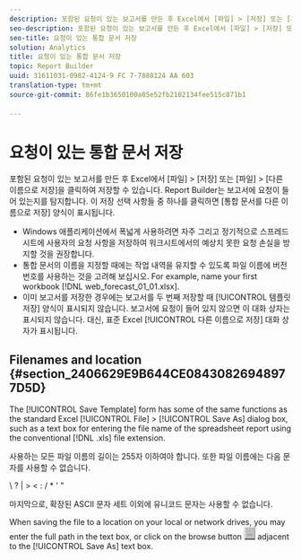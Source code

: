 ```yaml
---
description: 포함된 요청이 있는 보고서를 만든 후 Excel에서 [파일] > [저장] 또는 [파일] > [다른 이름으로 저장]을 클릭하여 저장할 수 있습니다. Report Builder는 보고서에 요청이 들어 있는지를 탐지합니다. 이 저장 선택 사항들 중 하나를 클릭하면 [통합 문서를 다른 이름으로 저장] 양식이 표시됩니다.
seo-description: 포함된 요청이 있는 보고서를 만든 후 Excel에서 [파일] > [저장] 또는 [파일] > [다른 이름으로 저장]을 클릭하여 저장할 수 있습니다. Report Builder는 보고서에 요청이 들어 있는지를 탐지합니다. 이 저장 선택 사항들 중 하나를 클릭하면 [통합 문서를 다른 이름으로 저장] 양식이 표시됩니다.
seo-title: 요청이 있는 통합 문서 저장
solution: Analytics
title: 요청이 있는 통합 문서 저장
topic: Report Builder
uuid: 31611031-0982-4124-9 FC 7-7888124 AA 603
translation-type: tm+mt
source-git-commit: 86fe1b3650100a05e52fb2102134fee515c871b1

---
```



# 요청이 있는 통합 문서 저장

포함된 요청이 있는 보고서를 만든 후 Excel에서 [파일] &gt; [저장] 또는 [파일] &gt; [다른 이름으로 저장]을 클릭하여 저장할 수 있습니다. Report Builder는 보고서에 요청이 들어 있는지를 탐지합니다. 이 저장 선택 사항들 중 하나를 클릭하면 [통합 문서를 다른 이름으로 저장] 양식이 표시됩니다.

* Windows 애플리케이션에서 폭넓게 사용하려면 자주 그리고 정기적으로 스프레드시트에 사용자의 요청 사항을 저장하여 워크시트에서의 예상치 못한 요청 손실을 방지할 것을 권장합니다.
* 통합 문서의 이름을 지정할 때에는 작업 내역을 유지할 수 있도록 파일 이름에 버전 번호를 사용하는 것을 고려해 보십시오. For example, name your first workbook [!DNL web_forecast_01_01.xlsx].
* 이미 보고서를 저장한 경우에는 보고서를 두 번째 저장할 때 [!UICONTROL 템플릿 저장] 양식이 표시되지 않습니다. 보고서에 요청이 들어 있지 않으면 이 대화 상자는 표시되지 않습니다. 대신, 표준 Excel [!UICONTROL 다른 이름으로 저장] 대화 상자가 표시됩니다.

## Filenames and location {#section_2406629E9B644CE08430826948977D5D}

The [!UICONTROL Save Template] form has some of the same functions as the standard Excel [!UICONTROL File] &gt; [!UICONTROL Save As] dialog box, such as a text box for entering the file name of the spreadsheet report using the conventional [!DNL .xls] file extension.

사용하는 모든 파일 이름의 길이는 255자 이하여야 합니다. 또한 파일 이름에는 다음 문자를 사용할 수 없습니다.

\ ? | &gt; &lt; : / * ' "

마지막으로, 확장된 ASCII 문자 세트 이외에 유니코드 문자는 사용할 수 없습니다.

When saving the file to a location on your local or network drives, you may enter the full path in the text box, or click on the browse button  ![browse_button.gif](assets/browse_button.gif) adjacent to the [!UICONTROL Save As] text box.
